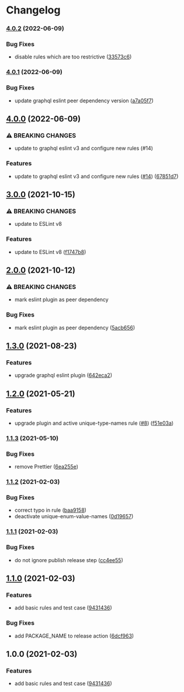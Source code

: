 # Changelog

### [4.0.2](https://www.github.com/zakodium/eslint-config-graphql/compare/v4.0.1...v4.0.2) (2022-06-09)


### Bug Fixes

* disable rules which are too restrictive ([33573c6](https://www.github.com/zakodium/eslint-config-graphql/commit/33573c6d5e47418eff33b87440c3efb0c26b246b))

### [4.0.1](https://www.github.com/zakodium/eslint-config-graphql/compare/v4.0.0...v4.0.1) (2022-06-09)


### Bug Fixes

* update graphql eslint peer dependency version ([a7a05f7](https://www.github.com/zakodium/eslint-config-graphql/commit/a7a05f701874fc74b17c153f6cd62eacdc9e084c))

## [4.0.0](https://www.github.com/zakodium/eslint-config-graphql/compare/v3.0.0...v4.0.0) (2022-06-09)


### ⚠ BREAKING CHANGES

* update to graphql eslint v3 and configure new rules (#14)

### Features

* update to graphql eslint v3 and configure new rules ([#14](https://www.github.com/zakodium/eslint-config-graphql/issues/14)) ([67851d7](https://www.github.com/zakodium/eslint-config-graphql/commit/67851d794bc5b67076b4105be8cb167fbb1f61e6))

## [3.0.0](https://www.github.com/zakodium/eslint-config-graphql/compare/v2.0.0...v3.0.0) (2021-10-15)


### ⚠ BREAKING CHANGES

* update to ESLint v8

### Features

* update to ESLint v8 ([f1747b8](https://www.github.com/zakodium/eslint-config-graphql/commit/f1747b8f32faa08a6e5d97d6cfb5d6bbf62c92ce))

## [2.0.0](https://www.github.com/zakodium/eslint-config-graphql/compare/v1.3.0...v2.0.0) (2021-10-12)


### ⚠ BREAKING CHANGES

* mark eslint plugin as peer dependency

### Bug Fixes

* mark eslint plugin as peer dependency ([5acb656](https://www.github.com/zakodium/eslint-config-graphql/commit/5acb656fed55c06f29ed835e046955ac5fc8fd5d))

## [1.3.0](https://www.github.com/zakodium/eslint-config-graphql/compare/v1.2.0...v1.3.0) (2021-08-23)


### Features

* upgrade graphql eslint plugin ([642eca2](https://www.github.com/zakodium/eslint-config-graphql/commit/642eca28fb8b62092eb6dffa691de78eba72f210))

## [1.2.0](https://www.github.com/zakodium/eslint-config-graphql/compare/v1.1.3...v1.2.0) (2021-05-21)


### Features

* upgrade plugin and active unique-type-names rule ([#8](https://www.github.com/zakodium/eslint-config-graphql/issues/8)) ([f51e03a](https://www.github.com/zakodium/eslint-config-graphql/commit/f51e03afa26882b0c31659428273a20fd37f5688))

### [1.1.3](https://www.github.com/zakodium/eslint-config-graphql/compare/v1.1.2...v1.1.3) (2021-05-10)


### Bug Fixes

* remove Prettier ([6ea255e](https://www.github.com/zakodium/eslint-config-graphql/commit/6ea255e67540815fac6cf1be6ed63b8421e4953d))

### [1.1.2](https://www.github.com/zakodium/eslint-config-graphql/compare/v1.1.1...v1.1.2) (2021-02-03)


### Bug Fixes

* correct typo in rule ([baa9158](https://www.github.com/zakodium/eslint-config-graphql/commit/baa915885962dcecbd012bc7a90b4322853661a0))
* deactivate unique-enum-value-names ([0d19657](https://www.github.com/zakodium/eslint-config-graphql/commit/0d19657aa61557eb26fbdecd173c8ae54228c0e7))

### [1.1.1](https://www.github.com/zakodium/eslint-config-graphql/compare/v1.1.0...v1.1.1) (2021-02-03)


### Bug Fixes

* do not ignore publish release step ([cc4ee55](https://www.github.com/zakodium/eslint-config-graphql/commit/cc4ee55f06514e758255c9f7676565dc8bdd518a))

## [1.1.0](https://www.github.com/zakodium/eslint-config-graphql/compare/v1.0.0...v1.1.0) (2021-02-03)


### Features

* add basic rules and test case ([9431436](https://www.github.com/zakodium/eslint-config-graphql/commit/94314365a1a37eadeb6b4cefea4d5b90a345210e))


### Bug Fixes

* add PACKAGE_NAME to release action ([6dcf963](https://www.github.com/zakodium/eslint-config-graphql/commit/6dcf96386a80c500bd502f8a879ca420a3b0acec))

## 1.0.0 (2021-02-03)


### Features

* add basic rules and test case ([9431436](https://www.github.com/zakodium/eslint-config-graphql/commit/94314365a1a37eadeb6b4cefea4d5b90a345210e))

